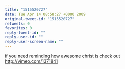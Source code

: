 ```yaml
---
title: "1515520727"
date: Tue Apr 14 08:58:27 +0000 2009
original-tweet-id: "1515520727"
retweets: 0
favorites: 0
reply-tweet-id: ""
reply-user-id: ""
reply-user-screen-name: ""
---
```

if you need reminding how awesome christ is check out http://vimeo.com/1371841
